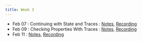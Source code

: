 ```yaml
---
title: Week 3
---
```


- Feb 07 : Continuing with State and Traces : [Notes](https://hackmd.io/@lfs/ryGMke30K), [Recording](https://brown.hosted.panopto.com/Panopto/Pages/Viewer.aspx?id=e4c31182-a070-4f91-8909-ae2900f643db)
- Feb 09 : Checking Properties With Traces : [Notes](https://hackmd.io/@lfs/rkNXncRRt), [Recording](https://brown.hosted.panopto.com/Panopto/Pages/Viewer.aspx?id=bd2b2d86-b8d4-4322-a212-ae2900f643f3)
- Feb 11 : [Notes](#), [Recording](#)
